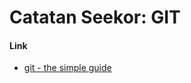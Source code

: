 # Catatan Seekor: GIT

#### Link

* [git - the simple guide](https://rogerdudler.github.io/git-guide/)

